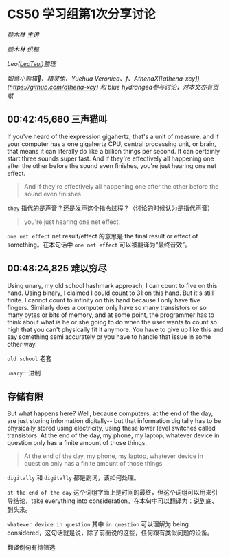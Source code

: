 # CS50 学习组第1次分享讨论

_颜木林 主讲_

_颜木林 供稿_

_Leo([LeoTsui](https://www.github.com/LeoTsui))整理_

_如意小熊猫🍒、精灵兔、Yuehua Veronica、f、AthenaX([athena-xcy])(https://github.com/athena-xcy) 和 blue hydrangea参与讨论，对本文亦有贡献_


## 00:42:45,660 三声猫叫

If you've heard of the expression gigahertz, that's a unit of measure, and if your computer has a one gigahertz CPU, central processing unit, or brain, that means it can literally do like a billion things per second. It can certainly start three sounds super fast. And if they're effectively all happening one after the other before the sound even finishes, you're just hearing one net effect.

> And if they're effectively all happening one after the other before the sound even finishes

`they` 指代的是声音？还是发声这个指令过程？（讨论的时候认为是指代声音）

> you're just hearing one net effect.

`one net effect` net result/effect 的意思是 the final result or effect of something。在本句话中 `one net effect` 可以被翻译为“最终音效”。

## 00:48:24,825 难以穷尽

Using unary, my old school hashmark approach, I can count to five on this hand. Using binary, I claimed I could count to 31 on this hand. But it's still finite. I cannot count to infinity on this hand because I only have five fingers. Similarly does a computer only have so many transistors or so many bytes or bits of memory, and at some point, the programmer has to think about what is he or she going to do when the user wants to count so high that you can't physically fit it anymore. You have to give up like this and say something semi accurately or you have to handle that issue in some other way.

`old school` 老套

`unary`一进制

## 存储有限

But what happens here? Well, because computers, at the end of the day, are just storing information digitally-- but that information digitally has to be physically stored using electricity, using these lower level switches called transistors. At the end of the day, my phone, my laptop, whatever device in question only has a finite amount of those things.

> At the end of the day, my phone, my laptop, whatever device in question only has a finite amount of those things.

`digitally` 和  `digitally` 都是副词，该如何处理。

`at the end of the day` 这个词组字面上是时间的最终，但这个词组可以用来引导结论，take everything into consideration。在本句中可以翻译为：说到底、到头来。

`whatever device in question` 其中 `in question` 可以理解为 being considered，这句话就是说，除了前面说的这些，任何跟有类似问题的设备。

翻译例句有待筛选
